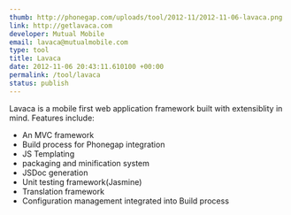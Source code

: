 ```yaml
--- 
thumb: http://phonegap.com/uploads/tool/2012-11/2012-11-06-lavaca.png
link: http://getlavaca.com
developer: Mutual Mobile
email: lavaca@mutualmobile.com
type: tool
title: Lavaca
date: 2012-11-06 20:43:11.610100 +00:00
permalink: /tool/lavaca
status: publish
---
```


Lavaca is a mobile first web application framework built with extensiblity in mind. Features include:
- An MVC framework
- Build process for Phonegap integration
- JS Templating
- packaging and minification system
- JSDoc generation
- Unit testing framework(Jasmine)
- Translation framework
- Configuration management integrated into Build process
